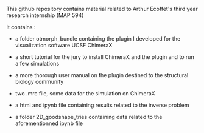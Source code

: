 
This github repository contains material related to Arthur Ecoffet's third year research internship (MAP 594)

It contains : 

- a folder otmorph_bundle containing the plugin I developed for the visualization software UCSF ChimeraX
- a short tutorial for the jury to install ChimeraX and the plugin and to run a few simulations
- a more thorough user manual on the plugin destined to the structural biology community 
- two .mrc file, some data for the simulation on ChimeraX

- a html and ipynb file containing results related to the inverse problem
- a folder 2D_goodshape_tries containing data related to the aforementionned ipynb file

